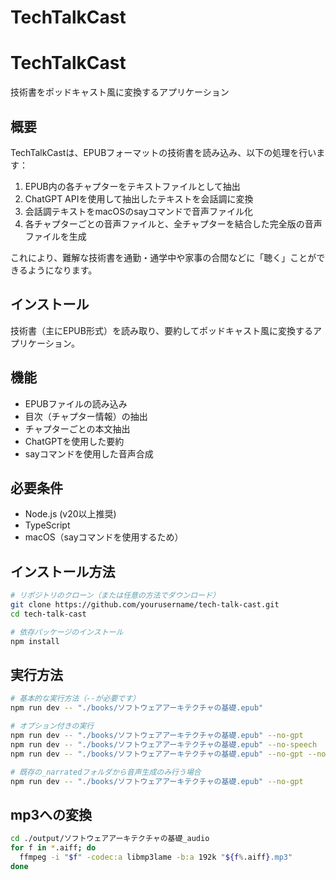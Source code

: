 # TechTalkCast

# TechTalkCast

技術書をポッドキャスト風に変換するアプリケーション

## 概要

TechTalkCastは、EPUBフォーマットの技術書を読み込み、以下の処理を行います：

1. EPUB内の各チャプターをテキストファイルとして抽出
2. ChatGPT APIを使用して抽出したテキストを会話調に変換
3. 会話調テキストをmacOSのsayコマンドで音声ファイル化
4. 各チャプターごとの音声ファイルと、全チャプターを結合した完全版の音声ファイルを生成

これにより、難解な技術書を通勤・通学中や家事の合間などに「聴く」ことができるようになります。

## インストール

技術書（主にEPUB形式）を読み取り、要約してポッドキャスト風に変換するアプリケーション。

## 機能

- EPUBファイルの読み込み
- 目次（チャプター情報）の抽出
- チャプターごとの本文抽出
- ChatGPTを使用した要約
- sayコマンドを使用した音声合成

## 必要条件

- Node.js (v20以上推奨)
- TypeScript
- macOS（sayコマンドを使用するため）

## インストール方法

```bash
# リポジトリのクローン（または任意の方法でダウンロード）
git clone https://github.com/yourusername/tech-talk-cast.git
cd tech-talk-cast

# 依存パッケージのインストール
npm install
```

## 実行方法

```bash
# 基本的な実行方法（--が必要です）
npm run dev -- "./books/ソフトウェアアーキテクチャの基礎.epub"

# オプション付きの実行
npm run dev -- "./books/ソフトウェアアーキテクチャの基礎.epub" --no-gpt
npm run dev -- "./books/ソフトウェアアーキテクチャの基礎.epub" --no-speech
npm run dev -- "./books/ソフトウェアアーキテクチャの基礎.epub" --no-gpt --no-speech

# 既存の_narratedフォルダから音声生成のみ行う場合
npm run dev -- "./books/ソフトウェアアーキテクチャの基礎.epub" --no-gpt
```

## mp3への変換

```bash
cd ./output/ソフトウェアアーキテクチャの基礎_audio
for f in *.aiff; do
  ffmpeg -i "$f" -codec:a libmp3lame -b:a 192k "${f%.aiff}.mp3"
done
```